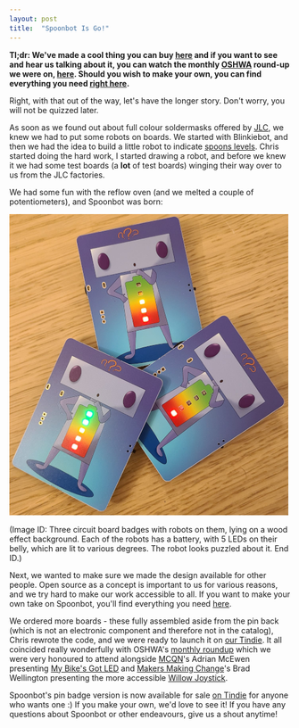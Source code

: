 ```yaml
---
layout: post
title:  "Spoonbot Is Go!"
---
```

**Tl;dr: We've made a cool thing you can buy [here](https://www.tindie.com/products/steamengineers/spoonbot-pin-badge/) and if you want to see and hear us talking about it, you can watch the monthly [OSHWA](https://oshwa.org/) round-up we were on, [here](https://www.youtube.com/watch?v=LwPf12toLq4). Should you wish to make your own, you can find everything you need [right here](https://github.com/STEAMengineers/spoonbot).**

Right, with that out of the way, let's have the longer story. Don't worry, you will not be quizzed later.

As soon as we found out about full colour soldermasks offered by [JLC](https://jlcpcb.com/), we knew we had to put some robots on boards. We started with Blinkiebot, and then we had the idea to build a little robot to indicate [spoons levels](https://en.m.wikipedia.org/wiki/Spoon_theory). Chris started doing the hard work, I started drawing a robot, and before we knew it we had some test boards (a **lot** of test boards) winging their way over to us from the JLC factories.

We had some fun with the reflow oven (and we melted a couple of potentiometers), and Spoonbot was born:

![image](https://github.com/STEAMengineers/STEAMengineers.github.io/blob/main/assets/images/for%20blog%20posts/spoonbot%20intro%201.png?raw=true)

(Image ID: Three circuit board badges with robots on them, lying on a wood effect background. Each of the robots has a battery, with 5 LEDs on their belly, which are lit to various degrees. The robot looks puzzled about it. End ID.)

Next, we wanted to make sure we made the design available for other people. Open source as a concept is important to us for various reasons, and we try hard to make our work accessible to all. If you want to make your own take on Spoonbot, you'll find everything you need [here](https://github.com/STEAMengineers/spoonbot).

We ordered more boards - these fully assembled aside from the pin back (which is not an electronic component and therefore not in the catalog), Chris rewrote the code, and we were ready to launch it on [our Tindie](https://www.tindie.com/stores/steamengineers/). It all coincided really wonderfully with OSHWA's [monthly roundup](https://www.youtube.com/watch?v=LwPf12toLq4) which we were very honoured to attend alongside [MCQN](https://mcqn.com/)'s Adrian McEwen presenting [My Bike's Got LED](https://www.tindie.com/products/mcqn_ltd/my-bikes-got-led/) and [Makers Making Change](https://www.makersmakingchange.com/s/)'s Brad Wellington presenting the more accessible [Willow Joystick](https://github.com/makersmakingchange/Willow-Joystick).

Spoonbot's pin badge version is now available for sale [on Tindie](https://www.tindie.com/products/steamengineers/spoonbot-pin-badge/) for anyone who wants one :) If you make your own, we'd love to see it! If you have any questions about Spoonbot or other endeavours, give us a shout anytime!
